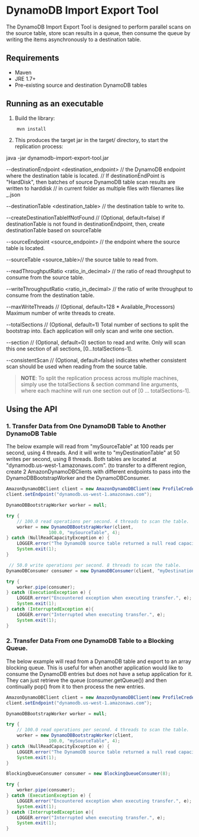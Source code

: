 # DynamoDB Import Export Tool
The DynamoDB Import Export Tool is designed to perform parallel scans on the source table, store scan results in a queue, then consume the queue by writing the items asynchronously to a destination table.

## Requirements ##
* Maven
* JRE 1.7+
* Pre-existing source and destination DynamoDB tables

## Running as an executable

1. Build the library:

```
    mvn install
```

2. This produces the target jar in the target/ directory, to start the replication process:

java -jar dynamodb-import-export-tool.jar

--destinationEndpoint <destination_endpoint> // the DynamoDB endpoint where the destination table is located.
// If destinationEndPoint is "HardDisk", then batches of source DynamoDB table scan results are written to harddisk
// in current folder as multiple files with filenames like <destinationTable>\_<XXXX>.json

--destinationTable <destination_table> // the destination table to write to.

--createDestinationTableIfNotFound <boolean> // (Optional, default=false) if destinationTable is not found in destinationEndpoint, then, create destinationTable based on sourceTable

--sourceEndpoint <source_endpoint> // the endpoint where the source table is located.

--sourceTable <source_table>// the source table to read from.

--readThroughputRatio <ratio_in_decimal> // the ratio of read throughput to consume from the source table.

--writeThroughputRatio <ratio_in_decimal> // the ratio of write throughput to consume from the destination table.

--maxWriteThreads <numWriteThreads> // (Optional, default=128 * Available_Processors) Maximum number of write threads to create.

--totalSections <numSections> // (Optional, default=1) Total number of sections to split the bootstrap into. Each application will only scan and write one section.

--section <sectionSequence> // (Optional, default=0) section to read and write. Only will scan this one section of all sections, [0...totalSections-1].

--consistentScan <boolean> // (Optional, default=false) indicates whether consistent scan should be used when reading from the source table.

> **NOTE**: To split the replication process across multiple machines, simply use the totalSections & section command line arguments, where each machine will run one section out of [0 ... totalSections-1].

## Using the API

### 1. Transfer Data from One DynamoDB Table to Another DynamoDB Table

The below example will read from "mySourceTable" at 100 reads per second, using 4 threads. And it will write to "myDestinationTable" at 50 writes per second, using 8 threads.
Both tables are located at "dynamodb.us-west-1.amazonaws.com". (to transfer to a different region, create 2 AmazonDynamoDBClients
with different endpoints to pass into the DynamoDBBootstrapWorker and the DynamoDBConsumer.

```java
AmazonDynamoDBClient client = new AmazonDynamoDBClient(new ProfileCredentialsProvider());
client.setEndpoint("dynamodb.us-west-1.amazonaws.com");

DynamoDBBootstrapWorker worker = null;

try {
    // 100.0 read operations per second. 4 threads to scan the table.
    worker = new DynamoDBBootstrapWorker(client,
                100.0, "mySourceTable", 4);
} catch (NullReadCapacityException e) {
    LOGGER.error("The DynamoDB source table returned a null read capacity.", e);
    System.exit(1);
}

 // 50.0 write operations per second. 8 threads to scan the table.
DynamoDBConsumer consumer = new DynamoDBConsumer(client, "myDestinationTable", 50.0, Executors.newFixedThreadPool(8));

try {
    worker.pipe(consumer);
} catch (ExecutionException e) {
    LOGGER.error("Encountered exception when executing transfer.", e);
    System.exit(1);
} catch (InterruptedException e){
    LOGGER.error("Interrupted when executing transfer.", e);
    System.exit(1);
}
```


### 2. Transfer Data From one DynamoDB Table to a Blocking Queue.

The below example will read from a DynamoDB table and export to an array blocking queue. This is useful for when another application would like to consume
the DynamoDB entries but does not have a setup application for it. They can just retrieve the queue (consumer.getQueue()) and then continually pop() from it
to then process the new entries.

```java
AmazonDynamoDBClient client = new AmazonDynamoDBClient(new ProfileCredentialsProvider());
client.setEndpoint("dynamodb.us-west-1.amazonaws.com");

DynamoDBBootstrapWorker worker = null;

try {
    // 100.0 read operations per second. 4 threads to scan the table.
    worker = new DynamoDBBootstrapWorker(client,
                100.0, "mySourceTable", 4);
} catch (NullReadCapacityException e) {
    LOGGER.error("The DynamoDB source table returned a null read capacity.", e);
    System.exit(1);
}

BlockingQueueConsumer consumer = new BlockingQueueConsumer(8);

try {
    worker.pipe(consumer);
} catch (ExecutionException e) {
    LOGGER.error("Encountered exception when executing transfer.", e);
    System.exit(1);
} catch (InterruptedException e){
    LOGGER.error("Interrupted when executing transfer.", e);
    System.exit(1);
}
```
